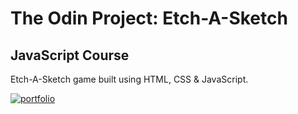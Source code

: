 # The Odin Project: Etch-A-Sketch
## JavaScript Course

Etch-A-Sketch game built using HTML, CSS & JavaScript.


[![portfolio](https://img.shields.io/badge/my_repos-000?style=for-the-badge&logo=ko-fi&logoColor=white)](https://github.com/ljaskolka?tab=repositories)

